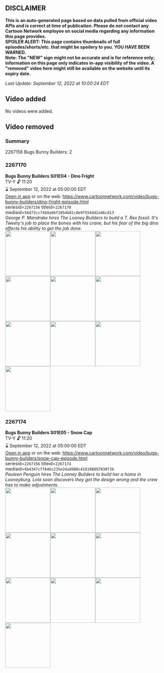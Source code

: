 ## DISCLAIMER
**This is an auto-generated page based on data pulled from official video APIs and is correct at time of publication. Please do not contact any Cartoon Network employee on social media regarding any information this page provides.**  
**SPOILER ALERT: This page contains thumbnails of full episodes/shorts/etc. that might be spoilery to you. YOU HAVE BEEN WARNED.**  
**Note: The "NEW" sign might not be accurate and is for reference only; information on this page only indicates in-app visibility of the video. A "removed" video here might still be available on the website until its expiry date.**  

_Last Update: September 12, 2022 at 10:00:24 EDT_
## Video added
No videos were added.  
## Video removed
### Summary
2267156 Bugs Bunny Builders: 2  
### 2267170
**Bugs Bunny Builders S01E04 - Dino Fright**  
TV-Y 🔓 11:20  
⌛ September 12, 2022 at 05:00:00 EDT  
[Open in app](https://cnvideo.sercomkc.org/redirector.html?type=cnapp&seriesid=10000000000&titleid=2267170&mediaid=56d73cc74b9a66f1054b81c8e9f554dd2a46cd13) or on the web: https://www.cartoonnetwork.com/video/bugs-bunny-builders/dino-fright-episode.html  
seriesid=`2267156` titleid=`2267170` mediaid=`56d73cc74b9a66f1054b81c8e9f554dd2a46cd13`  
_George P. Mandrake hires The Looney Builders to build a T. Rex fossil. It's Tweety's job to place the bones with his crane, but his fear of the big dino affects his ability to get the job done._  
<a href="https://s3.amazonaws.com/cartoonorchestrator/2267170_001_1280x720.jpg"><img src="https://s3.amazonaws.com/cartoonorchestrator/2267170_001_640x360.jpg" height="144px" /></a><a href="https://s3.amazonaws.com/cartoonorchestrator/2267170_002_1280x720.jpg"><img src="https://s3.amazonaws.com/cartoonorchestrator/2267170_002_640x360.jpg" height="144px" /></a><a href="https://s3.amazonaws.com/cartoonorchestrator/2267170_003_1280x720.jpg"><img src="https://s3.amazonaws.com/cartoonorchestrator/2267170_003_640x360.jpg" height="144px" /></a><a href="https://s3.amazonaws.com/cartoonorchestrator/2267170_004_1280x720.jpg"><img src="https://s3.amazonaws.com/cartoonorchestrator/2267170_004_640x360.jpg" height="144px" /></a><a href="https://s3.amazonaws.com/cartoonorchestrator/2267170_005_1280x720.jpg"><img src="https://s3.amazonaws.com/cartoonorchestrator/2267170_005_640x360.jpg" height="144px" /></a><a href="https://s3.amazonaws.com/cartoonorchestrator/2267170_006_1280x720.jpg"><img src="https://s3.amazonaws.com/cartoonorchestrator/2267170_006_640x360.jpg" height="144px" /></a><a href="https://s3.amazonaws.com/cartoonorchestrator/2267170_007_1280x720.jpg"><img src="https://s3.amazonaws.com/cartoonorchestrator/2267170_007_640x360.jpg" height="144px" /></a><a href="https://s3.amazonaws.com/cartoonorchestrator/2267170_008_1280x720.jpg"><img src="https://s3.amazonaws.com/cartoonorchestrator/2267170_008_640x360.jpg" height="144px" /></a><a href="https://s3.amazonaws.com/cartoonorchestrator/2267170_009_1280x720.jpg"><img src="https://s3.amazonaws.com/cartoonorchestrator/2267170_009_640x360.jpg" height="144px" /></a><a href="https://s3.amazonaws.com/cartoonorchestrator/2267170_010_1280x720.jpg"><img src="https://s3.amazonaws.com/cartoonorchestrator/2267170_010_640x360.jpg" height="144px" /></a>
### 2267174
**Bugs Bunny Builders S01E05 - Snow Cap**  
TV-Y 🔓 11:20  
⌛ September 12, 2022 at 05:00:00 EDT  
[Open in app](https://cnvideo.sercomkc.org/redirector.html?type=cnapp&seriesid=10000000000&titleid=2267174&mediaid=6b4347cff64bc235e24ad980c418198897030f3b) or on the web: https://www.cartoonnetwork.com/video/bugs-bunny-builders/snow-cap-episode.html  
seriesid=`2267156` titleid=`2267174` mediaid=`6b4347cff64bc235e24ad980c418198897030f3b`  
_Pauleen Penguin hires The Looney Builders to build her a home in Looneyburg. Lola soon discovers they got the design wrong and the crew has to make adjustments._  
<a href="https://s3.amazonaws.com/cartoonorchestrator/2267174_001_1280x720.jpg"><img src="https://s3.amazonaws.com/cartoonorchestrator/2267174_001_640x360.jpg" height="144px" /></a><a href="https://s3.amazonaws.com/cartoonorchestrator/2267174_002_1280x720.jpg"><img src="https://s3.amazonaws.com/cartoonorchestrator/2267174_002_640x360.jpg" height="144px" /></a><a href="https://s3.amazonaws.com/cartoonorchestrator/2267174_003_1280x720.jpg"><img src="https://s3.amazonaws.com/cartoonorchestrator/2267174_003_640x360.jpg" height="144px" /></a><a href="https://s3.amazonaws.com/cartoonorchestrator/2267174_004_1280x720.jpg"><img src="https://s3.amazonaws.com/cartoonorchestrator/2267174_004_640x360.jpg" height="144px" /></a><a href="https://s3.amazonaws.com/cartoonorchestrator/2267174_005_1280x720.jpg"><img src="https://s3.amazonaws.com/cartoonorchestrator/2267174_005_640x360.jpg" height="144px" /></a><a href="https://s3.amazonaws.com/cartoonorchestrator/2267174_006_1280x720.jpg"><img src="https://s3.amazonaws.com/cartoonorchestrator/2267174_006_640x360.jpg" height="144px" /></a><a href="https://s3.amazonaws.com/cartoonorchestrator/2267174_007_1280x720.jpg"><img src="https://s3.amazonaws.com/cartoonorchestrator/2267174_007_640x360.jpg" height="144px" /></a><a href="https://s3.amazonaws.com/cartoonorchestrator/2267174_008_1280x720.jpg"><img src="https://s3.amazonaws.com/cartoonorchestrator/2267174_008_640x360.jpg" height="144px" /></a><a href="https://s3.amazonaws.com/cartoonorchestrator/2267174_009_1280x720.jpg"><img src="https://s3.amazonaws.com/cartoonorchestrator/2267174_009_640x360.jpg" height="144px" /></a><a href="https://s3.amazonaws.com/cartoonorchestrator/2267174_010_1280x720.jpg"><img src="https://s3.amazonaws.com/cartoonorchestrator/2267174_010_640x360.jpg" height="144px" /></a>
